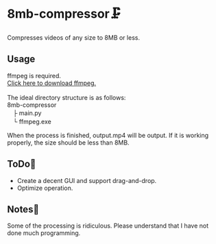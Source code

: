 # 8mb-compressor🗜
Compresses videos of any size to 8MB or less.

## Usage
ffmpeg is required.<br>
<a href="https://www.gyan.dev/ffmpeg/builds/ffmpeg-release-full.7z" target="_blank">Click here to download ffmpeg.</a><br>
<br>
The ideal directory structure is as follows:<br>
8mb-compressor<br>
　├ main.py<br>
　└ ffmpeg.exe
 
 
 When the process is finished, output.mp4 will be output. If it is working properly, the size should be less than 8MB.
 
## ToDo📝
- Create a decent GUI and support drag-and-drop.<br>
- Optimize operation.

## Notes🙏
Some of the processing is ridiculous. Please understand that I have not done much programming.
